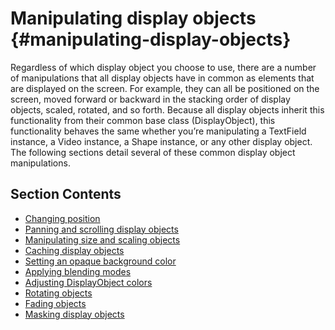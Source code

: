 # Manipulating display objects {#manipulating-display-objects}

Regardless of which display object you choose to use, there are a number of manipulations that all display objects have in common as elements that are displayed on the screen. For example, they can all be positioned on the screen, moved forward or backward in the stacking order of display objects, scaled, rotated, and so forth. Because all display objects inherit this functionality from their common base class (DisplayObject), this functionality behaves the same whether you’re manipulating a TextField instance, a Video instance, a Shape instance, or any other display object. The following sections detail several of these common display object manipulations.

## Section Contents

- [Changing position](./changing-position.md)
- [Panning and scrolling display objects](./panning-and-scrolling-display-objects.md)
- [Manipulating size and scaling objects](./manipulating-size-and-scaling-objects.md)
- [Caching display objects](./caching-display-objects.md)
- [Setting an opaque background color](./setting-an-opaque-background-color.md)
- [Applying blending modes](./applying-blending-modes.md)
- [Adjusting DisplayObject colors](./adjusting-display-object-colors.md)
- [Rotating objects](./rotating-objects.md)
- [Fading objects](./fading-objects.md)
- [Masking display objects](./masking-display-objects.md)

<!-- TODO: uncomment when this content is adapted to OpenFL
- [Controlling distortion when scaling](./controlling-distortion-when-scaling.md)-->